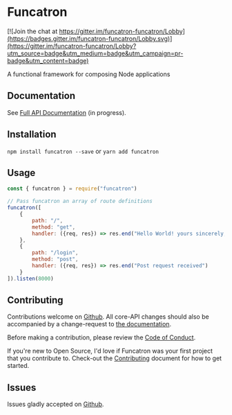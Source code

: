 # Funcatron

[![Join the chat at https://gitter.im/funcatron-funcatron/Lobby](https://badges.gitter.im/funcatron-funcatron/Lobby.svg)](https://gitter.im/funcatron-funcatron/Lobby?utm_source=badge&utm_medium=badge&utm_campaign=pr-badge&utm_content=badge)

A functional framework for composing Node applications

## Documentation

See [Full API Documentation](https://sjones6.gitbooks.io/funcatron/content/) (in progress).

## Installation

`npm install funcatron --save` or `yarn add funcatron`

## Usage

```javascript
const { funcatron } = require("funcatron")

// Pass funcatron an array of route definitions
funcatron([
    {
        path: "/",
        method: "get",
        handler: ({req, res}) => res.end("Hello World! yours sincerely, funcatron")
    },
    {
        path: "/login",
        method: "post",
        handler: ({req, res}) => res.end("Post request received")
    }
]).listen(8000)
```

## Contributing

Contributions welcome on [Github](https://github.com/sjones6/funcatron/pulls). All core-API changes should also be accompanied by a change-request to [the documentation](https://github.com/sjones6/funcatron-docs).

Before making a contribution, please review the [Code of Conduct](https://github.com/sjones6/funcatron/blob/master/CODE_OF_CONDUCT.md).

If you're new to Open Source, I'd love if Funcatron was your first project that you contribute to. Check-out the [Contributing](https://github.com/sjones6/funcatron/blob/master/CONTRIBUTING.md) document for how to get started.

## Issues

Issues gladly accepted on [Github](https://github.com/sjones6/funcatron/issues).